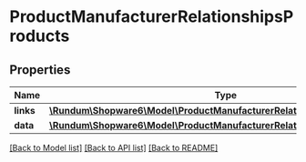 # ProductManufacturerRelationshipsProducts

## Properties
Name | Type | Description | Notes
------------ | ------------- | ------------- | -------------
**links** | [**\Rundum\Shopware6\Model\ProductManufacturerRelationshipsProductsLinks**](ProductManufacturerRelationshipsProductsLinks.md) |  | [optional] 
**data** | [**\Rundum\Shopware6\Model\ProductManufacturerRelationshipsProductsData[]**](ProductManufacturerRelationshipsProductsData.md) |  | [optional] 

[[Back to Model list]](../../README.md#documentation-for-models) [[Back to API list]](../../README.md#documentation-for-api-endpoints) [[Back to README]](../../README.md)


